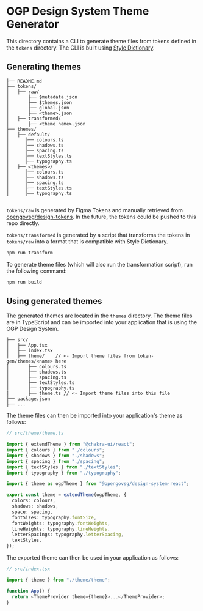 # OGP Design System Theme Generator

This directory contains a CLI to generate theme files from tokens defined in the `tokens` directory.
The CLI is built using [Style Dictionary](https://amzn.github.io/style-dictionary/#/).

## Generating themes

```
├── README.md
├── tokens/
│   ├── raw/
│       ├── $metadata.json
│       ├── $themes.json
│       ├── global.json
│       ├── <theme>.json
│   ├── transformed/
│       ├── <theme name>.json
├── themes/
│   ├── default/
│      ├── colours.ts
│      ├── shadows.ts
│      ├── spacing.ts
│      ├── textStyles.ts
│      ├── typography.ts
│   ├── <themes>/
│      ├── colours.ts
│      ├── shadows.ts
│      ├── spacing.ts
│      ├── textStyles.ts
│      ├── typography.ts


```

`tokens/raw` is generated by Figma Tokens and manually retrieved from [opengovsg/design-tokens](https://github.com/opengovsg/design-tokens).
In the future, the tokens could be pushed to this repo directly.

`tokens/transformed` is generated by a script that transforms the tokens in `tokens/raw` into a format that is compatible with Style Dictionary.

```bash
npm run transform
```

To generate theme files (which will also run the transformation script), run the following command:

```bash
npm run build
```

## Using generated themes

The generated themes are located in the `themes` directory. The theme files are in TypeScript and can be imported into your application that is using the OGP Design System.

```
├── src/
│   ├── App.tsx
│   ├── index.tsx
│   ├── theme/    // <- Import theme files from token-gen/themes/<name> here
│       ├── colours.ts
│       ├── shadows.ts
│       ├── spacing.ts
│       ├── textStyles.ts
│       ├── typography.ts
|       ├── theme.ts // <- Import theme files into this file
├── package.json
├── ...
```

The theme files can then be imported into your application's theme as follows:

```typescript
// src/theme/theme.ts

import { extendTheme } from "@chakra-ui/react";
import { colours } from "./colours";
import { shadows } from "./shadows";
import { spacing } from "./spacing";
import { textStyles } from "./textStyles";
import { typography } from "./typography";

import { theme as ogpTheme } from "@opengovsg/design-system-react";

export const theme = extendTheme(ogpTheme, {
  colors: colours,
  shadows: shadows,
  space: spacing,
  fontSizes: typography.fontSize,
  fontWeights: typography.fontWeights,
  lineHeights: typography.lineHeights,
  letterSpacings: typography.letterSpacing,
  textStyles,
});
```

The exported theme can then be used in your application as follows:

```typescript
// src/index.tsx

import { theme } from "./theme/theme";

function App() {
  return <ThemeProvider theme={theme}>...</ThemeProvider>;
}
```
